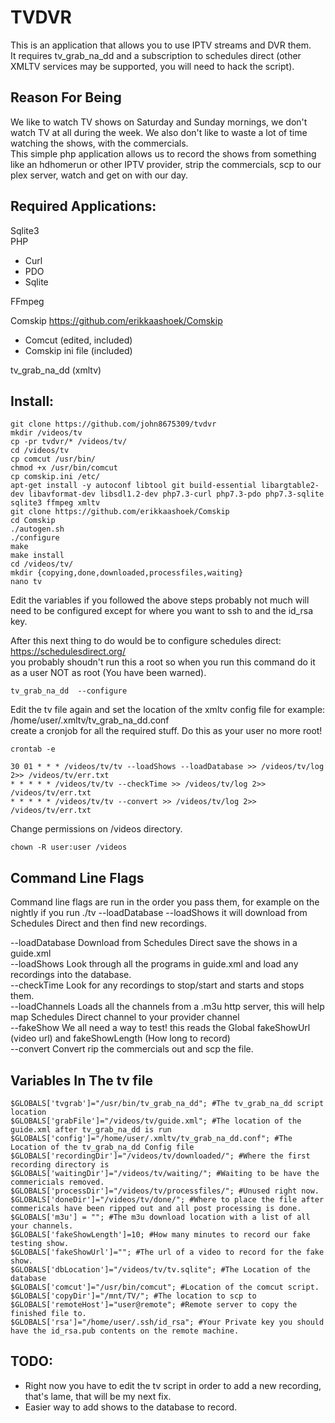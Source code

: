 # TVDVR
This is an application that allows you to use IPTV streams and DVR them.  
It requires tv_grab_na_dd and a subscription to schedules direct (other XMLTV services may be supported, you will need to hack the script).  

## Reason For Being
We like to watch TV shows on Saturday and Sunday mornings, we don't watch TV at all during the week.  We also don't like to waste a lot of time watching the shows, with the commercials.  
This simple php application allows us to record the shows from something like an hdhomerun or other IPTV provider, strip the commercials, scp to our plex server, watch and get on with our day.

## Required Applications:  
Sqlite3  
PHP  
- Curl  
- PDO  
- Sqlite  

FFmpeg  

Comskip https://github.com/erikkaashoek/Comskip  
- Comcut (edited, included)  
- Comskip ini file (included)  

tv_grab_na_dd (xmltv)  

## Install:  
```
git clone https://github.com/john8675309/tvdvr  
mkdir /videos/tv  
cp -pr tvdvr/* /videos/tv/  
cd /videos/tv  
cp comcut /usr/bin/  
chmod +x /usr/bin/comcut  
cp comskip.ini /etc/  
apt-get install -y autoconf libtool git build-essential libargtable2-dev libavformat-dev libsdl1.2-dev php7.3-curl php7.3-pdo php7.3-sqlite sqlite3 ffmpeg xmltv  
git clone https://github.com/erikkaashoek/Comskip  
cd Comskip  
./autogen.sh  
./configure  
make  
make install
cd /videos/tv/
mkdir {copying,done,downloaded,processfiles,waiting} 
nano tv  
```  
Edit the variables if you followed the above steps probably not much will need to be configured except for where you want to ssh to and the id_rsa key.  

After this next thing to do would be to configure schedules direct: https://schedulesdirect.org/  
you probably shoudn't run this a root so when you run this command do it as a user NOT as root (You have been warned).  
```
tv_grab_na_dd  --configure
```
Edit the tv file again and set the location of the xmltv config file for example: /home/user/.xmltv/tv_grab_na_dd.conf  
create a cronjob for all the required stuff. Do this as your user no more root!  
```
crontab -e
```  
```
30 01 * * * /videos/tv/tv --loadShows --loadDatabase >> /videos/tv/log 2>> /videos/tv/err.txt
* * * * * /videos/tv/tv --checkTime >> /videos/tv/log 2>> /videos/tv/err.txt
* * * * * /videos/tv/tv --convert >> /videos/tv/log 2>> /videos/tv/err.txt
```  
Change permissions on /videos directory.
```
chown -R user:user /videos
```
## Command Line Flags  
Command line flags are run in the order you pass them, for example on the nightly if you run ./tv --loadDatabase --loadShows it will download from Schedules Direct and then find new recordings.  

--loadDatabase Download from Schedules Direct save the shows in a guide.xml  
--loadShows Look through all the programs in guide.xml and load any recordings into the database.  
--checkTime Look for any recordings to stop/start and starts and stops them.  
--loadChannels Loads all the channels from a .m3u http server, this will help map Schedules Direct channel to your provider channel  
--fakeShow We all need a way to test! this reads the Global fakeShowUrl (video url) and fakeShowLength (How long to record)  
--convert Convert rip the commercials out and scp the file.  


## Variables In The tv file  
```
$GLOBALS['tvgrab']="/usr/bin/tv_grab_na_dd"; #The tv_grab_na_dd script location  
$GLOBALS['grabFile']="/videos/tv/guide.xml"; #The location of the guide.xml after tv_grab_na_dd is run  
$GLOBALS['config']="/home/user/.xmltv/tv_grab_na_dd.conf"; #The Location of the tv_grab_na_dd Config file  
$GLOBALS['recordingDir']="/videos/tv/downloaded/"; #Where the first recording directory is  
$GLOBALS['waitingDir']="/videos/tv/waiting/"; #Waiting to be have the commericials removed.  
$GLOBALS['processDir']="/videos/tv/processfiles/"; #Unused right now.  
$GLOBALS['doneDir']="/videos/tv/done/"; #Where to place the file after commericals have been ripped out and all post processing is done.  
$GLOBALS['m3u'] = ""; #The m3u download location with a list of all your channels.  
$GLOBALS['fakeShowLength']=10; #How many minutes to record our fake testing show.  
$GLOBALS['fakeShowUrl']=""; #The url of a video to record for the fake show.  
$GLOBALS['dbLocation']="/videos/tv/tv.sqlite"; #The Location of the database  
$GLOBALS['comcut']="/usr/bin/comcut"; #Location of the comcut script.  
$GLOBALS['copyDir']="/mnt/TV/"; #The location to scp to  
$GLOBALS['remoteHost']="user@remote"; #Remote server to copy the finished file to.  
$GLOBALS['rsa']="/home/user/.ssh/id_rsa"; #Your Private key you should have the id_rsa.pub contents on the remote machine.  
```

## TODO:
- Right now you have to edit the tv script in order to add a new recording, that's lame, that will be my next fix.  
- Easier way to add shows to the database to record.  
